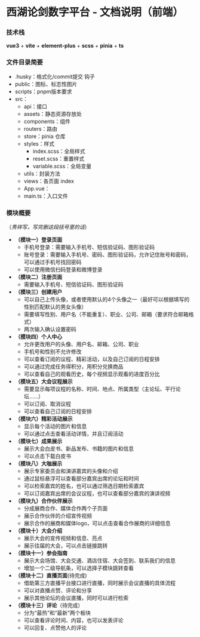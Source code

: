 # 西湖论剑数字平台 - 文档说明（前端）

### 技术栈

**vue3** + **vite** + **element-plus** + **scss** + **pinia** + **ts**

### 文件目录简要

- .husky：格式化/commit提交 钩子
- public：图标、标志性图片
- scripts：pnpm版本要求
- src：
  - api：接口
  - assets：静态资源存放处
  - components：组件
  - routers：路由
  - store：pinia 仓库
  - styles：样式
    - index.scss：全局样式
    - reset.scss：重置样式
    - variable.scss：全局变量
  - utils：封装方法
  - views：各页面 index
  - App.vue：
  - main.ts：入口文件

### 模块概要

（_秀祥写，写完删这段括号里的话_）

- **（模块一）登录页面**
  - 手机号登录：需要输入手机号、短信验证码、图形验证码
  - 账号登录：需要输入手机号、密码、图形验证码，允许记住账号和密码，可以通过手机号找回密码
  - 可以使用微信扫码登录和微博登录
- **（模块二）注册页面**
  - 需要输入手机号、短信验证码、图形验证码
- **（模块三）创建用户**
  - 可以自己上传头像，或者使用默认的4个头像之一（最好可以根据填写的性别匹配默认的男女头像）
  - 需要填写性别、用户名（不能重复）、职业、公司、邮箱（要求符合邮箱格式）
  - 两次输入确认设置密码
- **（模块四）个人中心**
  - 允许更改用户的头像、用户名、邮箱、公司、职业
  - 手机号和性别不允许修改
  - 可以查看订阅的议程、精彩活动，以及自己订阅的日程安排
  - 可以通过完成任务得积分，用积分兑换商品
  - 可以查看自己的观看历史，每个视频显示观看的进度百分比
- **（模块五）大会议程展示**
  - 需要显示每项议程的名称、时间、地点、所属类型（主论坛、平行论坛……）
  - 可以订阅、取消议程
  - 可以查看自己订阅的日程安排
- **（模块六）精彩活动展示**
  - 显示每个活动的图片和信息
  - 可以通过点击查看活动详情，并且订阅活动
- **（模块七）成果展示**
  - 展示大会白皮书、新品发布、书籍的图片和信息
  - 可以点击下载白皮书
- **（模块八）大咖展示**
  - 展示专家委员会和演讲嘉宾的头像和介绍
  - 通过鼠标悬浮可以查看部分嘉宾出席的论坛和时间
  - 可以检索嘉宾的姓名，也可以通过筛选日期检索嘉宾
  - 可以订阅嘉宾出席的会议议程，也可以查看部分嘉宾的演讲视频
- **（模块九）合作伙伴展示**
  - 分成展商合作、媒体合作两个子页面
  - 展示合作伙伴的介绍宣传视频
  - 展示合作的展商和媒体logo，可以点击查看合作展商的详细信息
- **（模块十）大会介绍**
  - 展示大会的宣传视频和信息、亮点
  - 展示往届的大会，可以点击链接跳转
- **（模块十一）参会指南**
  - 展示大会场馆、大会交通、酒店住宿、大会签到、联系我们的信息
  - 增加一个二级导航条，可以选择子模块跳转查看
- **（模块十二）直播页面**(待完成)
  - 借助第三方直播平台接口进行直播，同时展示会议直播的具体流程
  - 可以对直播点赞、评论和分享
  - 展示其他论坛的会议直播，同时可以进行检索
- **（模块十三）评论**（待完成）
  - 分为“最热”和“最新”两个板块
  - 可以查看评论时间、内容，也可以发表评论
  - 可以回复、点赞他人的评论
